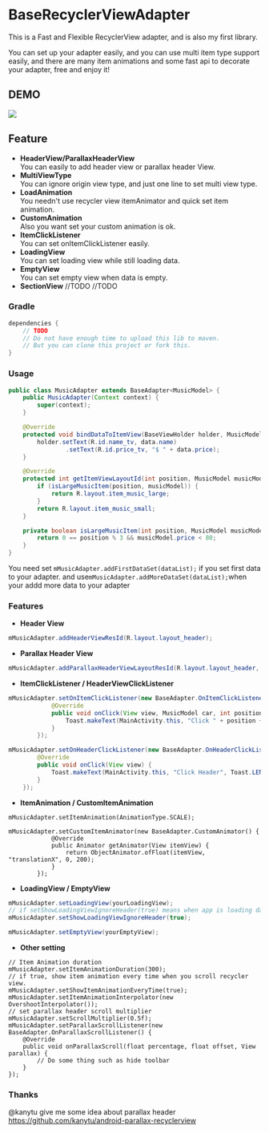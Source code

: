 # BaseRecyclerViewAdapter
This is a Fast and Flexible RecyclerView adapter, and is also my first library. 

You can set up your adapter easily, and you can use multi item type support easily, 
and there are many item animations and some fast api to decorate your adapter, free and enjoy it!


## DEMO
![](https://cloud.githubusercontent.com/assets/14801837/16490292/9fddf85c-3f0b-11e6-978b-7a1db93b2d3b.gif)


## Feature

- **HeaderView/ParallaxHeaderView**   
    You can easily to add header view or parallax header View.
- **MultiViewType**    
    You can ignore origin view type, and just one line to set multi view type.
- **LoadAnimation**    
    You needn't use recycler view itemAnimator and quick set item animation.
- **CustomAnimation**  
    Also you want set your custom animation is ok.
- **ItemClickListener**    
    You can set onItemClickListener easily.
- **LoadingView**  
    You can set loading view while still loading data.
- **EmptyView**    
    You can set empty view when data is empty.
- **SectionView**   //TODO
     //TODO
    

### Gradle

```groovy
dependencies {
    // TODO
    // Do not have enough time to upload this lib to maven.
    // But you can clone this project or fork this.
}
```

### Usage

```java
public class MusicAdapter extends BaseAdapter<MusicModel> {
    public MusicAdapter(Context context) {
        super(context);
    }

    @Override
    protected void bindDataToItemView(BaseViewHolder holder, MusicModel data, int position) {
        holder.setText(R.id.name_tv, data.name)
                .setText(R.id.price_tv, "$ " + data.price);
    }

    @Override
    protected int getItemViewLayoutId(int position, MusicModel musicModel) {
        if (isLargeMusicItem(position, musicModel)) {
            return R.layout.item_music_large;
        }
        return R.layout.item_music_small;
    }

    private boolean isLargeMusicItem(int position, MusicModel musicModel) {
        return 0 == position % 3 && musicModel.price < 80;
    }
}
```

You need set ```mMusicAdapter.addFirstDataSet(dataList);``` if you set first data to your adapter. and use```mMusicAdapter.addMoreDataSet(dataList);```when your addd more data to your adapter


### Features

- **Header View**   
``` java
mMusicAdapter.addHeaderViewResId(R.layout.layout_header);
```

- **Parallax Header View**
``` java
mMusicAdapter.addParallaxHeaderViewLayoutResId(R.layout.layout_header, mRecyclerView);
```

- **ItemClickListener / HeaderViewClickListener**
``` java
mMusicAdapter.setOnItemClickListener(new BaseAdapter.OnItemClickListener<MusicModel>() {
            @Override
            public void onClick(View view, MusicModel car, int position) {
                Toast.makeText(MainActivity.this, "Click " + position + ":" + car.name, Toast.LENGTH_SHORT).show();
            }
        });
```

```java
mMusicAdapter.setOnHeaderClickListener(new BaseAdapter.OnHeaderClickListener() {
        @Override
        public void onClick(View view) {
            Toast.makeText(MainActivity.this, "Click Header", Toast.LENGTH_SHORT).show();
        }
    });
```

- **ItemAnimation / CustomItemAnimation**
```
mMusicAdapter.setItemAnimation(AnimationType.SCALE);
```

```
mMusicAdapter.setCustomItemAnimator(new BaseAdapter.CustomAnimator() {
            @Override
            public Animator getAnimator(View itemView) {
                return ObjectAnimator.ofFloat(itemView, "translationX", 0, 200);
            }
        });
```

- **LoadingView / EmptyView**
``` java
mMusicAdapter.setLoadingView(yourLoadingView);
// if setShowLoadingViewIgnoreHeader(true) means when app is loading data, loading view will cover header;
mMusicAdapter.setShowLoadingViewIgnoreHeader(true);
```

``` java
mMusicAdapter.setEmptyView(yourEmptyView);
```

- **Other setting**
```
// Item Animation duration
mMusicAdapter.setItemAnimationDuration(300);  
// if true, show item animation every time when you scroll recycler view.
mMusicAdapter.setShowItemAnimationEveryTime(true);  
mMusicAdapter.setItemAnimationInterpolator(new OvershootInterpolator());
// set parallax header scroll multiplier
mMusicAdapter.setScrollMultiplier(0.5f);
mMusicAdapter.setParallaxScrollListener(new BaseAdapter.OnParallaxScrollListener() {
    @Override
    public void onParallaxScroll(float percentage, float offset, View parallax) {
        // Do some thing such as hide toolbar
    }
});
```

### Thanks
@kanytu give me some idea about parallax header
https://github.com/kanytu/android-parallax-recyclerview

